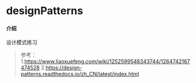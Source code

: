# designPatterns

#### 介绍
设计模式练习

> 参考：  
> 1.https://www.liaoxuefeng.com/wiki/1252599548343744/1264742167474528
> 2.https://design-patterns.readthedocs.io/zh_CN/latest/index.html

